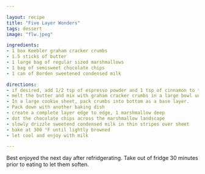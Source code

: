 ```yaml
---

layout: recipe
title: "Five Layer Wonders"
tags: dessert
image: "flw.jpeg"

ingredients:
- 1 box Keebler graham cracker crumbs
- 1.5 sticks of butter
- 1 large bag of regular sized marshmallows
- 1 bag of semisweet chocolate chips
- 1 can of Borden sweetened condensed milk

directions:
- if desired, add 1/2 tsp of espresso powder and 1 tsp of cinnamon to the graham cracker crumbs
- melt the butter and mix with graham cracker crumbs in a large bowl until moistened completely.
- In a large cookie sheet, pack crumbs into bottom as a base layer.
- Pack down with another baking dish
- create a complete layer edge to edge, 1 marshmallow deep
- dot the chocolate chips across the marshmallow landscape
- slowly drizzle sweetend condensed milk in thin stripes over sheet
- bake at 300 °F until lightly browned
- let cool and enjoy with milk

---
```

Best enjoyed the next day after refridgerating. Take out of fridge 30 minutes prior to eating to let them soften.
